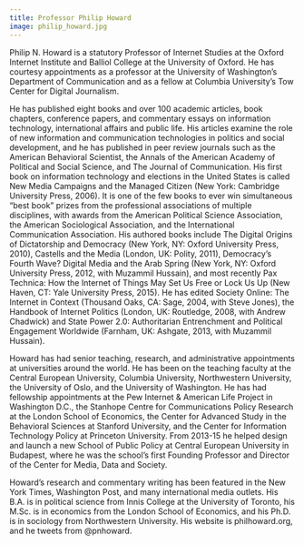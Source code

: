 ```yaml
---
title: Professor Philip Howard
image: philip_howard.jpg
---
```

Philip N. Howard is a statutory Professor of Internet Studies at the Oxford Internet Institute and Balliol College at the University of Oxford. He has courtesy appointments as a professor at the University of Washington’s Department of Communication and as a fellow at Columbia University’s Tow Center for Digital Journalism.

He has published eight books and over 100 academic articles, book chapters, conference papers, and commentary essays on information technology, international affairs and public life. His articles examine the role of new information and communication technologies in politics and social development, and he has published in peer review journals such as the American Behavioral Scientist, the Annals of the American Academy of Political and Social Science, and The Journal of Communication. His first book on information technology and elections in the United States is called New Media Campaigns and the Managed Citizen (New York: Cambridge University Press, 2006). It is one of the few books to ever win simultaneous “best book” prizes from the professional associations of multiple disciplines, with awards from the American Political Science Association, the American Sociological Association, and the International Communication Association. His authored books include The Digital Origins of Dictatorship and Democracy (New York, NY: Oxford University Press, 2010), Castells and the Media (London, UK: Polity, 2011), Democracy’s Fourth Wave? Digital Media and the Arab Spring (New York, NY: Oxford University Press, 2012, with Muzammil Hussain), and most recently Pax Technica: How the Internet of Things May Set Us Free or Lock Us Up (New Haven, CT: Yale University Press, 2015). He has edited Society Online: The Internet in Context (Thousand Oaks, CA: Sage, 2004, with Steve Jones), the Handbook of Internet Politics (London, UK: Routledge, 2008, with Andrew Chadwick) and State Power 2.0: Authoritarian Entrenchment and Political Engagement Worldwide (Farnham, UK: Ashgate, 2013, with Muzammil Hussain).

Howard has had senior teaching, research, and administrative appointments at universities around the world. He has been on the teaching faculty at the Central European University, Columbia University, Northwestern University, the University of Oslo, and the University of Washington. He has had fellowship appointments at the Pew Internet & American Life Project in Washington D.C., the Stanhope Centre for Communications Policy Research at the London School of Economics, the Center for Advanced Study in the Behavioral Sciences at Stanford University, and the Center for Information Technology Policy at Princeton University. From 2013-15 he helped design and launch a new School of Public Policy at Central European University in Budapest, where he was the school’s first Founding Professor and Director of the Center for Media, Data and Society.

Howard’s research and commentary writing has been featured in the New York Times, Washington Post, and many international media outlets. His B.A. is in political science from Innis College at the University of Toronto, his M.Sc. is in economics from the London School of Economics, and his Ph.D. is in sociology from Northwestern University. His website is philhoward.org, and he tweets from @pnhoward.
